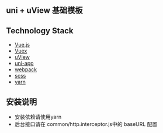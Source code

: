 ## uni + uView 基础模板

## Technology Stack

- [Vue.js](https://cn.vuejs.org)
- [Vuex](https://vuex.vuejs.org/zh/)
- [uView](https://www.uviewui.com/)
- [uni-app](https://uniapp.dcloud.io/)
- [webpack](https://webpack.js.org/)
- [scss](https://www.sass.hk/)
- [yarn](https://yarnpkg.com/zh-Hans/)

## 安装说明
- 安装依赖请使用yarn
- 后台接口请在 common/http.interceptor.js中的 baseURL 配置